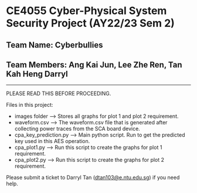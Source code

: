 # CE4055 Cyber-Physical System Security Project (AY22/23 Sem 2)
## Team Name: Cyberbullies
## Team Members: Ang Kai Jun, Lee Zhe Ren, Tan Kah Heng Darryl
---


PLEASE READ THIS BEFORE PROCEEDING.

Files in this project:
- images folder --> Stores all graphs for plot 1 and plot 2 requirement.
- waveform.csv --> The waveform.csv file that is generated after collecting power traces from the SCA board device.
- cpa_key_prediction.py --> Main python script. Run to get the predicted key used in this AES operation.
- cpa_plot1.py --> Run this script to create the graphs for plot 1 requirement.
- cpa_plot2.py --> Run this script to create the graphs for plot 2 requirement.

Please submit a ticket to Darryl Tan (dtan103@e.ntu.edu.sg) if you need help.
